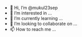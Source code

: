 - 👋 Hi, I’m @mukul23sep
- 👀 I’m interested in ...
- 🌱 I’m currently learning ...
- 💞️ I’m looking to collaborate on ...
- 📫 How to reach me ...

<!---
mukul23sep/mukul23sep is a ✨ special ✨ repository because its `README.md` (this file) appears on your GitHub profile.
You can click the Preview link to take a look at your changes.
--->
